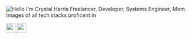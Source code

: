 ![Hello I'm Crystal Harris Freelancer, Developer, Systems Engineer, Mom. Images of all tech stacks proficent in](https://user-images.githubusercontent.com/59777971/210111290-4ba2ba3c-699e-4377-ad0d-64a9deed9420.jpg)
<p>
  <a href="https://www.linkedin.com/in/mokkapps">
    <img src="https://img.shields.io/badge/linkedin-%230077B5.svg?&style=for-the-badge&logo=linkedin&logoColor=white"     height=25>
  </a> 
  <a href="https://www.instagram.com/mokkapps/">
    <img src="https://img.shields.io/badge/-Email%20Me-critical" height=25>
  </a> 
</p>
<!--
**Crystal-Harris/Crystal-Harris** is a ✨ _special_ ✨ repository because its `README.md` (this file) appears on your GitHub profile.

Here are some ideas to get you started:

- 🔭 I’m currently working on ...
- 🌱 I’m currently learning ...
- 👯 I’m looking to collaborate on ...
- 🤔 I’m looking for help with ...
- 💬 Ask me about ...
- 📫 How to reach me: ...
- 😄 Pronouns: ...
- ⚡ Fun fact: ...
-->
